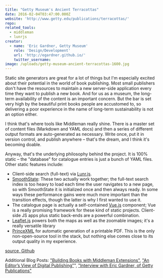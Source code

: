 ```yaml
---
title: "Getty Museum's Ancient Terracottas"
date: 2016-02-04T03:47:00.000Z
website: 'http://www.getty.edu/publications/terracottas/'
repo:
related_tools:
  - middleman
  - lunrjs
creator:
  - name: 'Eric Gardner, Getty Museum'
    role: 'Design/Development'
    url: 'http://egardner.github.io/'    
    twitter_username:
image: /uploads/getty-museum-ancient-terracottas-1600.jpg
---
```



Static site generators are great for a lot of things but I'm especially excited about their potential in the world of book publishing. Most small publishers don't have the resources to maintain a new server-side application every time they want to publish a new book. And for us as a museum, the long-term availability of the content is an important concern. But the bar is set very high by the beautiful print books people are accustomed to, so delivering a poor experience in the name of long-term sustainability is not an option either.

I think that's where tools like Middleman really shine. There is a master set of content files (Markdown and YAML docs) and then a series of different output formats are auto-generated as necessary. Write once, put it in version control, and publish anywhere – that's the dream, and I think it's becoming doable.

Anyway, that's the underlying philosophy behind the project. It is 100% static – the "database" for catalogue entries is just a bunch of YAML files. Other static features include:

* Client-side search (full-text) via [Lunr.js](http://lunrjs.com/).
* [SmoothState](http://smoothstate.com/): These two actually work together; the full-text search index is too heavy to load each time the user navigates to a new page, so with SmoothState it is initialized once and then always ready. In some ways these performance gains were much more important than the transition effects, though the latter is why I first wanted to use it.
* The catalogue page is actually a self-contained [Vue.js](http://vuejs.org/) component; Vue is a really promising framework for these kind of static projects. Client-side JS apps plus static back-ends are a powerful combination.
* [Leaflet.js](http://leafletjs.com/) powers both the maps as well as the zoomable images; it's a really versatile library
* [PrinceXML](http://www.princexml.com/) for automatic generation of a printable PDF. This is the only non-open-source tool in the stack, but nothing else comes close to its output quality in my experience.


[source, Github](https://github.com/gettypubs/terracottas)

Additional Blog Posts: ["Building Books with Middleman Extensions"](http://egardner.github.io/posts/2015/building-books-with-middleman/), ["An Editor’s View of Digital Publishing"](http://blogs.getty.edu/iris/an-editors-view-of-digital-publishing/)", ["Interview with Eric Gardner, of Getty Publications"](/interview/2017/01/26/interview-with-eric-gardner-getty/)
